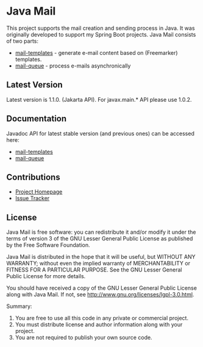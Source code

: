 # Java Mail 

This project supports the mail creation and sending process in Java. It was
originally developed to support my Spring Boot projects. Java Mail consists of
two parts:

- [mail-templates](https://github.com/technicalguru/java-mail/tree/master/mail-templates) - generate e-mail content based on (Freemarker) templates.
- [mail-queue](https://github.com/technicalguru/java-mail/tree/master/mail-queue) - process e-mails asynchronically


## Latest Version

Latest version is 1.1.0. (Jakarta API). For javax.main.* API please use 1.0.2.

## Documentation

Javadoc API for latest stable version (and previous ones) can be accessed here:

* [mail-templates](https://www.javadoc.io/doc/eu.ralph-schuster/mail-templates)
* [mail-queue](https://www.javadoc.io/doc/eu.ralph-schuster/mail-queue)

## Contributions

 * [Project Homepage](https://github.com/technicalguru/java-mail)
 * [Issue Tracker](https://github.com/technicalguru/java-mail/issues)
 
## License

Java Mail is free software: you can redistribute it and/or modify it under the terms of version 3 of the GNU 
Lesser General Public  License as published by the Free Software Foundation.

Java Mail is distributed in the hope that it will be useful, but WITHOUT ANY WARRANTY; without even the implied 
warranty of MERCHANTABILITY or FITNESS FOR A PARTICULAR PURPOSE.  See the GNU Lesser General Public 
License for more details.

You should have received a copy of the GNU Lesser General Public License along with Java Mail.  If not, see 
<http://www.gnu.org/licenses/lgpl-3.0.html>.

Summary:
 1. You are free to use all this code in any private or commercial project. 
 2. You must distribute license and author information along with your project.
 3. You are not required to publish your own source code.


